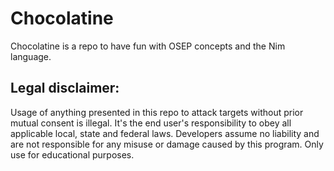 # Chocolatine
Chocolatine is a repo to have fun with OSEP concepts and the Nim language.

## Legal disclaimer:
Usage of anything presented in this repo to attack targets without prior mutual consent is illegal. It's the end user's responsibility to obey all applicable local, state and federal laws. Developers assume no liability and are not responsible for any misuse or damage caused by this program. Only use for educational purposes.
